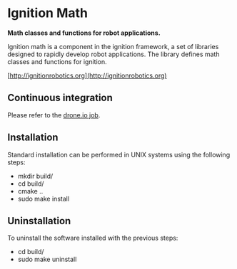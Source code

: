 # Ignition Math 

**Math classes and functions for robot applications.**

Ignition math is a component in the ignition framework, a set of libraries
designed to rapidly develop robot applications. The library defines math
classes and functions for ignition.
  
  [http://ignitionrobotics.org](http://ignitionrobotics.org)

## Continuous integration

Please refer to the [drone.io
job](https://drone.io/bitbucket.org/ignitionrobotics/ign_math).

## Installation

Standard installation can be performed in UNIX systems using the following 
steps:

 - mkdir build/
 - cd build/
 - cmake ..
 - sudo make install

## Uninstallation 

To uninstall the software installed with the previous steps:

 - cd build/
 - sudo make uninstall
